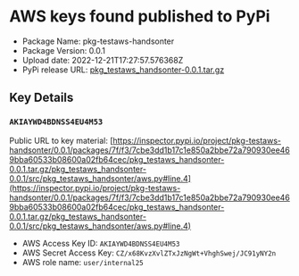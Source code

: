 # AWS keys found published to PyPi

* Package Name: pkg-testaws-handsonter
* Package Version: 0.0.1
* Upload date: 2022-12-21T17:27:57.576368Z
* PyPi release URL: [pkg_testaws_handsonter-0.0.1.tar.gz](https://files.pythonhosted.org/packages/7f/f3/7cbe3dd1b17c1e850a2bbe72a790930ee469bba60533b08600a02fb64cec/pkg_testaws_handsonter-0.0.1.tar.gz)

## Key Details

### `AKIAYWD4BDNSS4EU4M53`

Public URL to key material: [https://inspector.pypi.io/project/pkg-testaws-handsonter/0.0.1/packages/7f/f3/7cbe3dd1b17c1e850a2bbe72a790930ee469bba60533b08600a02fb64cec/pkg_testaws_handsonter-0.0.1.tar.gz/pkg_testaws_handsonter-0.0.1/src/pkg_testaws_handsonter/aws.py#line.4](https://inspector.pypi.io/project/pkg-testaws-handsonter/0.0.1/packages/7f/f3/7cbe3dd1b17c1e850a2bbe72a790930ee469bba60533b08600a02fb64cec/pkg_testaws_handsonter-0.0.1.tar.gz/pkg_testaws_handsonter-0.0.1/src/pkg_testaws_handsonter/aws.py#line.4)

* AWS Access Key ID: `AKIAYWD4BDNSS4EU4M53`
* AWS Secret Access Key: `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` 
* AWS role name: `user/internal25`
